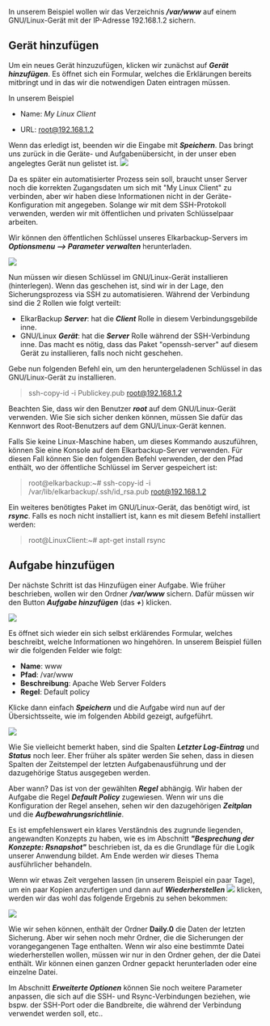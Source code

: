 In unserem Beispiel wollen wir das Verzeichnis _**/var/www**_ auf einem GNU/Linux-Gerät mit der IP-Adresse 192.168.1.2 sichern.

## Gerät hinzufügen

Um ein neues Gerät hinzuzufügen, klicken wir zunächst auf _**Gerät hinzufügen**_. Es öffnet sich ein Formular, welches die Erklärungen bereits mitbringt und in das wir die notwendigen Daten eintragen müssen.

In unserem Beispiel

* Name: _My Linux Client_

* URL: root@192.168.1.2

Wenn das erledigt ist, beenden wir die Eingabe mit _**Speichern**_. Das bringt uns zurück in die Geräte- und Aufgabenübersicht, in der unser eben angelegtes Gerät nun gelistet ist.
![](/assets/clients_tasks_03.png)

Da es später ein automatisierter Prozess sein soll, braucht unser Server noch die korrekten Zugangsdaten um sich mit "My Linux Client" zu verbinden, aber wir haben diese Informationen nicht in der Geräte-Konfiguration mit angegeben. Solange wir mit dem SSH-Protokoll verwenden, werden wir mit öffentlichen und privaten Schlüsselpaar arbeiten.

Wir können den öffentlichen Schlüssel unseres Elkarbackup-Servers im _**Optionsmenu --&gt; Parameter verwalten**_ herunterladen.

![](/assets/clients_jobs_04.png)

Nun müssen wir diesen Schlüssel im GNU/Linux-Gerät installieren (hinterlegen). Wenn das geschehen ist, sind wir in der Lage, den Sicherungsprozess via SSH zu automatisieren. Während der Verbindung sind die 2 Rollen wie folgt verteilt:

* ElkarBackup _**Server**_: hat die _**Client**_ Rolle in diesem Verbindungsgebilde inne.
* GNU/Linux _**Gerät**_: hat die _**Server**_ Rolle während der SSH-Verbindung inne. Das macht es nötig, dass das Paket "openssh-server" auf diesem Gerät zu installieren, falls noch nicht geschehen.

Gebe nun folgenden Befehl ein, um den heruntergeladenen Schlüssel in das GNU/Linux-Gerät zu installieren.

> ssh-copy-id -i Publickey.pub root@192.168.1.2

Beachten Sie, dass wir den Benutzer _**root**_ auf dem GNU/Linux-Gerät verwenden. Wie Sie sich sicher denken können, müssen Sie dafür das Kennwort des Root-Benutzers auf dem GNU/Linux-Gerät kennen.

Falls Sie keine Linux-Maschine haben, um dieses Kommando auszuführen, können Sie eine Konsole auf dem Elkarbackup-Server verwenden. Für diesen Fall können Sie den folgenden Befehl verwenden, der den Pfad enthält, wo der öffentliche Schlüssel im Server gespeichert ist:

> root@elkarbackup:~\# ssh-copy-id -i /var/lib/elkarbackup/.ssh/id\_rsa.pub root@192.168.1.2

Ein weiteres benötigtes Paket im GNU/Linux-Gerät, das benötigt wird, ist _**rsync**_. Falls es noch nicht installiert ist, kann es  mit diesem Befehl installiert werden:

> root@LinuxClient:~\# apt-get install rsync

## Aufgabe hinzufügen

Der nächste Schritt ist das Hinzufügen einer Aufgabe. Wie früher beschrieben, wollen wir den Ordner _**/var/www**_ sichern. Dafür müssen wir den Button _**Aufgabe hinzufügen**_ \(das _**+**_\) klicken.

![](/assets/clients_jobs_05.png)

Es öffnet sich wieder ein sich selbst erklärendes Formular, welches beschreibt, welche Informationen wo hingehören. In unserem Beispiel füllen wir die folgenden Felder wie folgt:

* **Name**: www
* **Pfad**: /var/www
* **Beschreibung**: Apache Web Server Folders
* **Regel**: Default policy

Klicke dann einfach _**Speichern**_ und die Aufgabe wird nun auf der Übersichtsseite, wie im folgenden Abbild gezeigt, aufgeführt.

![](/assets/clients_tasks_04.png)

Wie Sie vielleicht bemerkt haben, sind die Spalten _**Letzter Log-Eintrag**_ und _**Status**_ noch leer. Eher früher als später werden Sie sehen, dass in diesen Spalten der Zeitstempel der letzten Aufgabenausführung und der dazugehörige Status ausgegeben werden.

Aber wann? Das ist von der gewählten _**Regel**_ abhängig. Wir haben der Aufgabe die Regel _**Default Policy**_ zugewiesen. Wenn wir uns die Konfiguration der Regel ansehen, sehen wir den dazugehörigen _**Zeitplan**_ und die _**Aufbewahrungsrichtlinie**_.

Es ist empfehlenswert ein klares Verständnis des zugrunde liegenden, angewandten Konzepts zu haben, wie es im Abschnitt _**"Besprechung der Konzepte: Rsnapshot"**_ beschrieben ist, da es die Grundlage für die Logik unserer Anwendung bildet. Am Ende werden wir dieses Thema ausführlicher behandeln.


Wenn wir etwas Zeit vergehen lassen \(in unserem Beispiel ein paar Tage\), um ein paar Kopien anzufertigen und dann auf _**Wiederherstellen**_ ![](/assets/restore.png) klicken, werden wir das wohl das folgende Ergebnis zu sehen bekommen:

![](/assets/clients-jobs8.png)

Wie wir sehen können, enthält der Ordner **Daily.0** die Daten der letzten Sicherung. Aber wir sehen noch mehr Ordner, die die Sicherungen der vorangegangenen Tage enthalten. Wenn wir also eine bestimmte Datei wiederherstellen wollen, müssen wir nur in den Ordner gehen, der die Datei enthält. Wir können einen ganzen Ordner gepackt herunterladen oder eine einzelne Datei.

Im Abschnitt _**Erweiterte Optionen**_ können Sie noch weitere Parameter anpassen, die sich auf die SSH- und Rsync-Verbindungen beziehen, wie bspw. der SSH-Port oder die Bandbreite, die während der Verbindung verwendet werden soll, etc..
